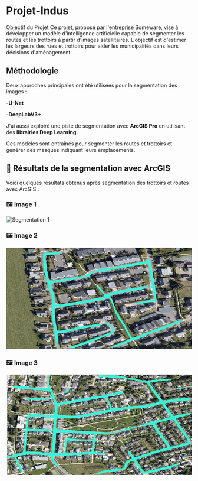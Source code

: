 # Projet-Indus
Objectif du Projet
Ce projet, proposé par l'entreprise Someware, vise à développer un modèle d'intelligence artificielle capable de segmenter les routes et les trottoirs à partir d'images satellitaires. L'objectif est d'estimer les largeurs des rues et trottoirs pour aider les municipalités dans leurs décisions d'aménagement.

## Méthodologie

Deux approches principales ont été utilisées pour la segmentation des images :

-**U-Net**

-**DeepLabV3+**

J'ai aussi exploiré une piste de segmentation avec **ArcGIS Pro** en utilisant des **librairies Deep Learning**.

Ces modèles sont entraînés pour segmenter les routes et trottoirs et générer des masques indiquant leurs emplacements.




## 🏁 Résultats de la segmentation avec ArcGIS

Voici quelques résultats obtenus après segmentation des trottoirs et routes avec ArcGIS :

### 🖼️ Image 1
![Segmentation 1](https://github.com/rgaignoux/Projet-Indus/blob/Mawa/Resultats_ArcGIS_segmentation/route11_segmented.png?raw=true)

### 🖼️ Image 2
![Segmentation 2](https://github.com/rgaignoux/Projet-Indus/blob/Mawa/Resultats_ArcGIS_segmentation/route15_segmented.png?raw=true)

### 🖼️ Image 3
![Segmentation 3](https://github.com/rgaignoux/Projet-Indus/blob/Mawa/Resultats_ArcGIS_segmentation/route16_segmented.png?raw=true)
